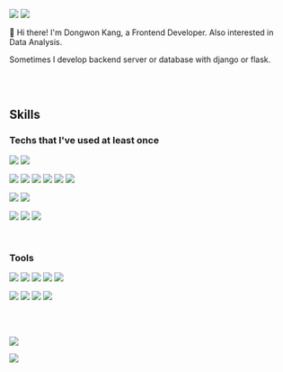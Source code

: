 <p>
	<a href="https://dw3624.github.io" target="_blank"><img src="https://img.shields.io/badge/myblog-181717?style=flat-square&logo=GitHub&logoColor=white"/></a>
	<a href="mailto:dw3624@gmail.com" target="_blank"><img src="https://img.shields.io/badge/Gmail-EA4335?style=flat-square&logo=Gmail&logoColor=white"/></a>
</p>

<p>👋 Hi there! I'm Dongwon Kang, a Frontend Developer. Also interested in Data Analysis.</p>
<p>Sometimes I develop backend server or database with django or flask.</p>

<br>
<br>

<h2><b>Skills</b></h2>
<h3>Techs that I've used at least once</h3>
<p>
    <img src="https://img.shields.io/badge/R-276DC3?style=flat-square&logo=R&logoColor=white"/>
    <img src="https://img.shields.io/badge/Python-3766AB?style=flat-square&logo=Python&logoColor=white"/>
</p>
<p>
    <img src="https://img.shields.io/badge/HTML5-E34F26?style=flat-square&logo=HTML5&logoColor=white"/>
    <img src="https://img.shields.io/badge/CSS3-1572B6?style=flat-square&logo=CSS3&logoColor=white"/>
    <img src="https://img.shields.io/badge/JavaScript-F7DF1E?style=flat-square&logo=JavaScript&logoColor=white"/>
    <img src="https://img.shields.io/badge/TypeScript-3178C6?style=flat-square&logo=TypeScript&logoColor=white"/>
    <img src="https://img.shields.io/badge/Vue.js-4FC08D?style=flat-square&logo=Vue.js&logoColor=white"/>
    <img src="https://img.shields.io/badge/React-61DAFB?style=flat-square&logo=React&logoColor=white"/>
</p>
<p> 
    <img src="https://img.shields.io/badge/Django-092E20?style=flat-square&logo=Django&logoColor=white"/>
    <img src="https://img.shields.io/badge/Flask-000000?style=flat-square&logo=Flask&logoColor=white"/>
</p>
<p> 
    <img src="https://img.shields.io/badge/SQLite-003B57?style=flat-square&logo=SQLite&logoColor=white"/>
    <img src="https://img.shields.io/badge/MySQL-4479A1?style=flat-square&logo=MySQL3&logoColor=white"/>
    <img src="https://img.shields.io/badge/MongoDB-47A248?style=flat-square&logo=MongoDB&logoColor=white"/>
</p>

<br>

<h3>Tools</h3>
<p>
    <img src="https://img.shields.io/badge/Git-F05032?style=flat-square&logo=Git&logoColor=white"/>
    <img src="https://img.shields.io/badge/Visual Studio Code-007ACC?style=flat-square&logo=Visual Studio Code&logoColor=white"/>
    <img src="https://img.shields.io/badge/Jupyter-F37626?style=flat-square&logo=Jupyter&logoColor=white"/>
    <img src="https://img.shields.io/badge/Figma-F24E1E?style=flat-square&logo=Figma&logoColor=white"/>
    <img src="https://img.shields.io/badge/Postman-FF6C37?style=flat-square&logo=Postman&logoColor=white"/>
</p>
<p>
    <img src="https://img.shields.io/badge/Mattermost-0058CC?style=flat-square&logo=Mattermost&logoColor=white"/>
    <img src="https://img.shields.io/badge/Slack-4A154B?style=flat-square&logo=Slack&logoColor=white"/>
    <img src="https://img.shields.io/badge/Jira-0052CC?style=flat-square&logo=Jira&logoColor=white"/>
    <img src="https://img.shields.io/badge/Notion-000000?style=flat-square&logo=Notion&logoColor=white"/>
</p>

<br>
<br>

<p>
    <a href="https://solved.ac/dw3624"><img align="center" src="http://mazassumnida.wtf/api/v2/generate_badge?boj=dw3624"></img>
</p>
<p>
    <img src="https://github-readme-stats.vercel.app/api?username=dw3624&include_all_commits=true&show_icons=true&hide=issues,contribs&title_color=000000&text_color=000000&icon_color=000000&bg_color=FFFFFF" target="_blank"></img></a>
</p>

